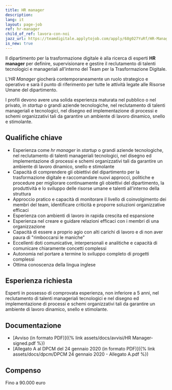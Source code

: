 ```yaml
---
title: HR manager
description:
lang: it
layout: page-job
ref: hr-manager
child_of_ref: lavora-con-noi
jazz_url: https://teamdigitale.applytojob.com/apply/68g027YuRf/HR-Manager.html
is_new: true
---
```


Il dipartimento per la trasformazione digitale è alla ricerca di
esperti **HR manager** per definire, supervisionare e gestire il
reclutamento di talenti tecnologici e manageriali all’interno del Team
per la Trasformazione Digitale.

L’*HR Manager* giocherà contemporaneamente un ruolo strategico e
operativo e sarà il punto di riferimento per tutte le attività legate
alle Risorse Umane del dipartimento.

I profili devono avere una solida esperienza maturata nel pubblico o nel
privato, in *startup* o grandi aziende tecnologiche, nel reclutamento di
talenti manageriali e tecnologici, nel disegno ed implementazione di
processi e schemi organizzativi tali da garantire un ambiente di lavoro
dinamico, snello e stimolante.

## Qualifiche chiave

-   Esperienza come *hr manager* in *startup* o grandi aziende
    tecnologiche, nel reclutamento di talenti manageriali tecnologici,
    nel disegno ed implementazione di processi e schemi organizzativi
    tali da garantire un ambiente di lavoro dinamico, snello e
    stimolante
-   Capacità di comprendere gli obiettivi del dipartimento per la
    trasformazione digitale e raccomandare nuovi approcci, politiche e
    procedure per migliorare continuamente gli obiettivi del
    dipartimento, la produttività e lo sviluppo delle risorse umane e
    talenti all'interno della struttura
-   Approccio pratico e capacità di monitorare il livello di
    coinvolgimento dei membri del team, identificare criticità e
    proporre soluzioni organizzative efficaci
-   Esperienza con ambienti di lavoro in rapida crescita ed espansione
-   Esperienza nel creare e guidare relazioni efficaci con i membri di
    una organizzazione
-   Capacità di essere a proprio agio con alti carichi di lavoro e di
    non aver paura di "rimboccarsi le maniche”
-   Eccellenti doti comunicative, interpersonali e analitiche e capacità
    di comunicare chiaramente concetti complessi
-   Autonomia nel portare a termine lo sviluppo completo di progetti
    complessi
-   Ottima conoscenza della lingua inglese

## Esperienza richiesta

Esperti in possesso di comprovata esperienza, non inferiore a 5 anni, nel reclutamento di
talenti manageriali tecnologici e nel disegno ed implementazione di processi e schemi
organizzativi tali da garantire un ambiente di lavoro dinamico, snello e stimolante.

## Documentazione

- [Avviso (in formato PDF)]({% link assets/docs/avvisi/HR Manager-signed.pdf %})
- [Allegato A al DPCM del 24 gennaio 2020 (in formato PDF)]({% link assets/docs/dpcm/DPCM 24 gennaio 2020 - Allegato A.pdf %})

## Compenso

Fino a 90.000 euro
